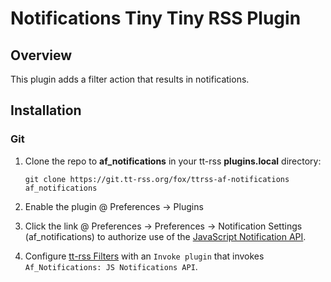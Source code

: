# Notifications Tiny Tiny RSS Plugin

## Overview
This plugin adds a filter action that results in notifications.

## Installation
### Git
1. Clone the repo to **af_notifications** in your tt-rss **plugins.local** directory:

   `git clone https://git.tt-rss.org/fox/ttrss-af-notifications af_notifications`

2. Enable the plugin @ Preferences → Plugins
3. Click the link @ Preferences → Preferences → Notification Settings (af_notifications) to authorize
use of the [JavaScript Notification API](https://developer.mozilla.org/docs/Web/API/Notification).
4. Configure [tt-rss Filters](https://tt-rss.org/wiki/ContentFilters) with an `Invoke plugin` that invokes `Af_Notifications: JS Notifications API`.
